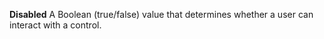 **Disabled** A Boolean (true/false) value that determines whether a user can interact with a control.

